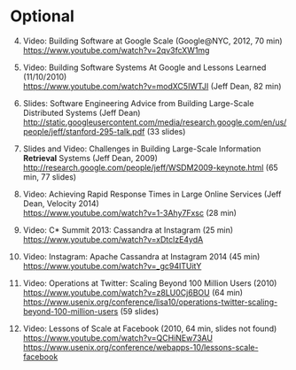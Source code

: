 # Optional

4. Video: Building Software at Google Scale (Google@NYC, 2012, 70 min)
<br>https://www.youtube.com/watch?v=2qv3fcXW1mg

5. Video: Building Software Systems At Google and Lessons Learned (11/10/2010)
<br>https://www.youtube.com/watch?v=modXC5IWTJI (Jeff Dean, 82 min)

2. Slides: Software Engineering Advice from Building Large-Scale Distributed Systems (Jeff Dean)
<br>http://static.googleusercontent.com/media/research.google.com/en/us/people/jeff/stanford-295-talk.pdf (33 slides)

3. Slides and Video: Challenges in Building Large-Scale Information <b>Retrieval</b> Systems (Jeff Dean, 2009)
<br>http://research.google.com/people/jeff/WSDM2009-keynote.html (65 min, 77 slides)

3. Video: Achieving Rapid Response Times in Large Online Services (Jeff Dean, Velocity 2014)
<br>https://www.youtube.com/watch?v=1-3Ahy7Fxsc (28 min)

5. Video: C* Summit 2013: Cassandra at Instagram (25 min)
<br>https://www.youtube.com/watch?v=xDtclzE4ydA

6. Video: Instagram: Apache Cassandra at Instagram 2014 (45 min)
<br>https://www.youtube.com/watch?v=_gc94ITUitY

5. Video: Operations at Twitter: Scaling Beyond 100 Million Users (2010)
<br>https://www.youtube.com/watch?v=z8LU0Cj6BOU (64 min)
<br>https://www.usenix.org/conference/lisa10/operations-twitter-scaling-beyond-100-million-users (59 slides)

7. Video: Lessons of Scale at Facebook (2010, 64 min, slides not found)
<br>https://www.youtube.com/watch?v=QCHiNEw73AU
<br>https://www.usenix.org/conference/webapps-10/lessons-scale-facebook

